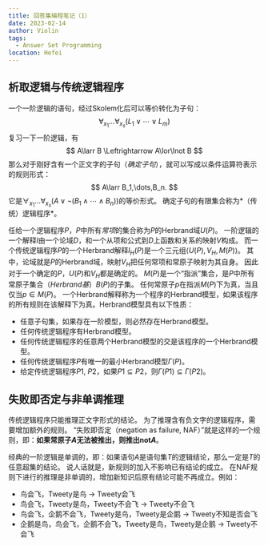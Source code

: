 ```yaml
---
title: 回答集编程笔记（1）
date: 2023-02-14
author: Violin
tags:
  - Answer Set Programming
location: Hefei
---
```


## 析取逻辑与传统逻辑程序

一个一阶逻辑的语句，经过Skolem化后可以等价转化为子句：
$$
\forall_{x_1}\dots\forall_{x_s}(L_1\lor\cdots\lor L_m)
$$
复习一下一阶逻辑，有
$$
A\larr B \Leftrightarrow A\lor\lnot B
$$
那么对于刚好含有一个正文字的子句（*确定子句*），就可以写成以条件运算符表示的规则形式：
$$
A\larr B_1,\dots,B_n.
$$
它是$\forall_{x_1}\dots\forall_{x_s}(A\lor\lnot(B_1\land\cdots\land B_n))$的等价形式。
确定子句的有限集合称为*（传统）逻辑程序*。

任给一个逻辑程序$P$，$P$中所有*常项*的集合称为$P$的Herbrand域$U(P)$。
一阶逻辑的一个解释$I$由一个论域$D$，和一个从项和公式到$D$上函数和关系的映射$V$构成。
而一个传统逻辑程序$P$的一个Herbrand解释$I_H(P)$是一个三元组$\langle U(P), V_H, M(P)\rangle$。
其中，论域就是$P$的Herbrand域，映射$V_H$把任何常项和常原子映射为其自身。
因此对于一个确定的$P$，$U(P)$和$V_H$都是确定的。
$M(P)$是一个“指派”集合，是$P$中所有常原子集合（*Herbrand基*）$B(P)$的子集。
任何常原子$p$在指派$M(P)$下为真，当且仅当$p\in M(P)$。
一个Herbrand解释称为一个程序的Herbrand模型，如果该程序的所有规则在该解释下为真。Herbrand模型具有以下性质：
- 任意子句集，如果存在一阶模型，则必然存在Herbrand模型。
- 任何传统逻辑程序有Herbrand模型。
- 任何传统逻辑程序的任意两个Herbrand模型的交是该程序的一个Herbrand模型。
- 任何传统逻辑程序$P$有唯一的最小Herbrand模型$\Gamma(P)$。
- 给定传统逻辑程序$P1$, $P2$，如果$P1\subseteq P2$，则$\Gamma(P1)\subseteq\Gamma(P2)$。

## 失败即否定与非单调推理

传统逻辑程序只能推理正文字形式的结论。
为了推理含有负文字的逻辑程序，需要增加额外的规则。
“失败即否定（negation as failure, NAF）”就是这样的一个规则，即：**如果常原子$A$无法被推出，则推出$\mathrm{not}A$**。

经典的一阶逻辑是单调的，即：如果语句$A$是语句集$T$的逻辑结论，那么一定是$T$的任意超集的结论。
说人话就是，新规则的加入不影响已有结论的成立。
在NAF规则下进行的推理是非单调的，增加新知识后原有结论可能不再成立。例如：
- 鸟会飞，Tweety是鸟 $\to$ Tweety会飞
- 鸟会飞，Tweety是鸟，Tweety不会飞 $\to$ Tweety不会飞
- 鸟会飞，企鹅不会飞，Tweety是鸟，Tweety是企鹅 $\to$ Tweety不知是否会飞
- 企鹅是鸟，鸟会飞，企鹅不会飞，Tweety是鸟，Tweety是企鹅 $\to$ Tweety不会飞
